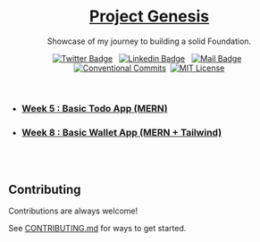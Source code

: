 <a href="./">
  <h1 align="center">Project Genesis</h1>
</a>

<p align="center">
  Showcase of my journey to building a solid Foundation.
</p>

<div align= "center">

[![Twitter Badge](https://img.shields.io/badge/-@KadlagAkash-1ca0f1?style=flat&labelColor=1ca0f1&logo=twitter&logoColor=white&link=https://twitter.com/KadlagAkash)](https://twitter.com/KadlagAkash) &nbsp; [![Linkedin Badge](https://img.shields.io/badge/-KadlagAkash-0e76a8?style=flat&labelColor=0e76a8&logo=linkedin&logoColor=white)](https://www.linkedin.com/in/kadlagakash/) &nbsp; [![Mail Badge](https://img.shields.io/badge/-akashkadlag14-c0392b?style=flat&labelColor=c0392b&logo=gmail&logoColor=white)](mailto:akashkadlag14@gmail.com) &nbsp; [![Conventional Commits](https://img.shields.io/badge/Conventional%20Commits-1.0.0-%23FE5196?logo=conventionalcommits&logoColor=white)](https://conventionalcommits.org)&nbsp; [![MIT License](https://img.shields.io/badge/License-MIT-green.svg)](https://choosealicense.com/licenses/mit/)

</div>
<br>

- ### [Week 5 : Basic Todo App (MERN)](./basic-todo-app/README.md)

- ### [Week 8 : Basic Wallet App (MERN + Tailwind)](./basic-wallet-app/README.md)
  </br></br>

## Contributing

Contributions are always welcome!

See [CONTRIBUTING.md](../../CONTRIBUTING.md) for ways to get started.
</br></br>
